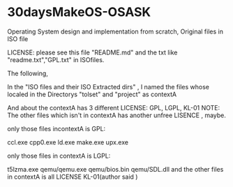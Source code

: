 # 30daysMakeOS-OSASK
Operating System design and implementation from scratch, Original files in ISO file

LICENSE:
please see this file "README.md" and the txt like "readme.txt","GPL.txt" in ISOfiles.

The following,

In the "ISO files and their ISO Extracted dirs" ,
I named the files whose localed in the Directorys "tolset" and "project" as contextA

And about the contextA has 3 different LICENSE: GPL, LGPL, KL-01
NOTE: The other files which isn't in contextA has another unfree LISENCE , maybe.

only those files incontextA is GPL:

ccl.exe
cpp0.exe
ld.exe
make.exe
upx.exe

only those files in contextA is LGPL:

t5lzma.exe
qemu/qemu.exe
qemu/bios.bin
qemu/SDL.dll
and the other files in contextA is all LICENSE KL-01(author said )

